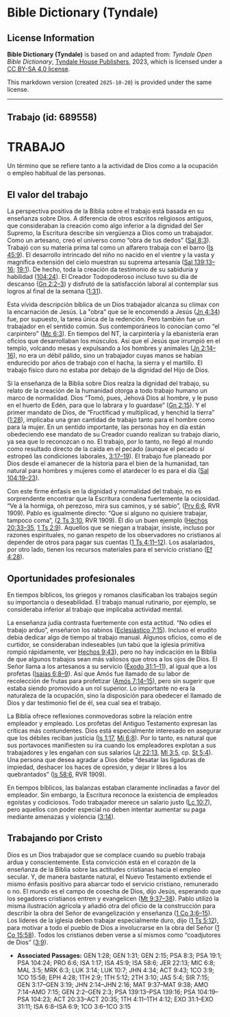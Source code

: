 # Bible Dictionary (Tyndale)

## License Information

**Bible Dictionary (Tyndale)** is based on and adapted from: _Tyndale Open Bible Dictionary_, [Tyndale House Publishers](https://tyndaleopenresources.com/), 2023, which is licensed under a [CC BY-SA 4.0 license](https://creativecommons.org/licenses/by-sa/4.0/legalcode.en).

This markdown version (created `2025-10-20`) is provided under the same license.



--------------------------------

## Trabajo (id: 689558)

TRABAJO
=======

Un término que se refiere tanto a la actividad de Dios como a la ocupación o empleo habitual de las personas.

El valor del trabajo
--------------------

La perspectiva positiva de la Biblia sobre el trabajo está basada en su enseñanza sobre Dios. A diferencia de otros escritos religiosos antiguos, que consideraban la creación como algo inferior a la dignidad del Ser Supremo, la Escritura describe sin vergüenza a Dios como un trabajador. Como un artesano, creó el universo como “obra de tus dedos” ([Sal 8:3](https://ref.ly/Ps8:3)). Trabajó con su materia prima tal como un alfarero trabaja con el barro ([Is 45:9](https://ref.ly/Isa45:9)). El desarrollo intrincado del niño no nacido en el vientre y la vasta y magnífica extensión del cielo muestran su suprema artesanía ([Sal 139:13–16](https://ref.ly/Ps139:13-Ps139:16); [19:1](https://ref.ly/Ps19:1)). De hecho, toda la creación da testimonio de su sabiduría y habilidad ([104:24](https://ref.ly/Ps104:24)). El Creador Todopoderoso incluso tuvo su día de descanso ([Gn 2:2–3](https://ref.ly/Gen2:2-Gen2:3)) y disfrutó de la satisfacción laboral al contemplar sus logros al final de la semana ([1:31](https://ref.ly/Gen1:31)).

Esta vívida descripción bíblica de un Dios trabajador alcanza su clímax con la encarnación de Jesús. La "obra” que se le encomendó a Jesús ([Jn 4:34](https://ref.ly/John4:34)) fue, por supuesto, la tarea única de la redención. Pero también fue un trabajador en el sentido común. Sus contemporáneos lo conocían como “el carpintero” ([Mc 6:3](https://ref.ly/Mark6:3)). En tiempos del NT, la carpintería y la ebanistería eran oficios que desarrollaban los músculos. Así que el Jesús que irrumpió en el templo, volcando mesas y expulsando a los hombres y animales ([Jn 2:14–16](https://ref.ly/John2:14-John2:16)), no era un débil pálido, sino un trabajador cuyas manos se habían endurecido por años de trabajo con el hacha, la sierra y el martillo. El trabajo físico duro no estaba por debajo de la dignidad del Hijo de Dios.

Si la enseñanza de la Biblia sobre Dios realza la dignidad del trabajo, su relato de la creación de la humanidad otorga a todo trabajo humano un marco de normalidad. Dios “Tomó, pues, Jehová Dios al hombre, y le puso en el huerto de Edén, para que lo labrara y lo guardase” ([Gn 2:15](https://ref.ly/Gen2:15)). Y el primer mandato de Dios, de “Fructificad y multiplicad, y henchid la tierra” ([1:28](https://ref.ly/Gen1:28)), implicaba una gran cantidad de trabajo tanto para el hombre como para la mujer. En un sentido importante, las personas hoy en día están obedeciendo ese mandato de su Creador cuando realizan su trabajo diario, ya sea que lo reconozcan o no. El trabajo, por lo tanto, no llegó al mundo como resultado directo de la caída en el pecado (aunque el pecado sí estropeó las condiciones laborales, [3:17–19](https://ref.ly/Gen3:17-Gen3:19)). El trabajo fue planeado por Dios desde el amanecer de la historia para el bien de la humanidad, tan natural para hombres y mujeres como el atardecer lo es para el día ([Sal 104:19–23](https://ref.ly/Ps104:19-Ps104:23)).

Con este firme énfasis en la dignidad y normalidad del trabajo, no es sorprendente encontrar que la Escritura condena fuertemente la ociosidad. “Ve á la hormiga, oh perezoso, mira sus caminos, y sé sabio”, ([Prv 6:6](https://ref.ly/Prov6:6), RVR 1909\). Pablo es igualmente directo: “Que si alguno no quisiere trabajar, tampoco coma”, ([2 Ts 3:10](https://ref.ly/2Thess3:10), RVR 1909\). Él dio un buen ejemplo ([Hechos 20:33–35,](https://ref.ly/Acts20:33-Acts20:35) [1 Ts 2:9](https://ref.ly/1Thess2:9)). Aquellos que se niegan a trabajar, insiste, incluso por razones espirituales, no ganan respeto de los observadores no cristianos al depender de otros para pagar sus cuentas ([1 Ts 4:11–12](https://ref.ly/1Thess4:11-1Thess4:12)). Los asalariados, por otro lado, tienen los recursos materiales para el servicio cristiano ([Ef 4:28](https://ref.ly/Eph4:28)).

Oportunidades profesionales
---------------------------

En tiempos bíblicos, los griegos y romanos clasificaban los trabajos según su importancia o deseabilidad. El trabajo manual rutinario, por ejemplo, se consideraba inferior al trabajo que implicaba actividad mental.

La enseñanza judía contrasta fuertemente con esta actitud. “No odies el trabajo arduo”, enseñaron los rabinos ([Eclesiástico 7:15](https://ref.ly/Sir7:15)). Incluso el erudito debía dedicar algo de tiempo al trabajo manual. Algunos oficios, como el de curtidor, se consideraban indeseables (un tabú que la iglesia primitiva rompió rápidamente, ver [Hechos 9:43](https://ref.ly/Acts9:43)), pero no hay indicación en la Biblia de que algunos trabajos sean más valiosos que otros a los ojos de Dios. El Señor llama a los artesanos a su servicio ([Éxodo 31:1–11](https://ref.ly/Exod31:1-Exod31:11)), al igual que a los profetas ([Isaías 6:8–9](https://ref.ly/Isa6:8-Isa6:9)). Así que Amós fue llamado de su labor de recolección de frutas para profetizar ([Amós 7:14–15](https://ref.ly/Amos7:14-Amos7:15)), pero sin sugerir que estaba siendo promovido a un rol superior. Lo importante no era la naturaleza de la ocupación, sino la disposición para obedecer el llamado de Dios y dar testimonio fiel de él, sea cual sea el trabajo.

La Biblia ofrece reflexiones conmovedoras sobre la relación entre empleador y empleado. Los profetas del Antiguo Testamento expresan las críticas más contundentes. Dios está especialmente interesado en asegurar que los débiles reciban justicia ([Is 1:17,](https://ref.ly/Isa1:17) [Mi 6:8](https://ref.ly/Mic6:8)). Por lo tanto, es natural que sus portavoces manifiesten su ira cuando los empleadores explotan a sus trabajadores y les engañan con sus salarios ([Jr 22:13,](https://ref.ly/Jer22:13) [Ml 3:5,](https://ref.ly/Mal3:5) cp. [St 5:4](https://ref.ly/Jas5:4)). Una persona que desea agradar a Dios debe “desatar las ligaduras de impiedad, deshacer los haces de opresión, y dejar ir libres á los quebrantados” ([Is 58:6](https://ref.ly/Isa58:6), RVR 1909\).

En tiempos bíblicos, las balanzas estaban claramente inclinadas a favor del empleador. Sin embargo, la Escritura reconoce la existencia de empleados egoístas y codiciosos. Todo trabajador merece un salario justo ([Lc 10:7](https://ref.ly/Luke10:7)), pero aquellos con poder especial no deben intentar aumentar su paga mediante amenazas y violencia ([3:14](https://ref.ly/Luke3:14)).

Trabajando por Cristo
---------------------

Dios es un Dios trabajador que se complace cuando su pueblo trabaja ardua y conscientemente. Esta convicción está en el corazón de la enseñanza de la Biblia sobre las actitudes cristianas hacia el empleo secular. Y, de manera bastante natural, el Nuevo Testamento extiende el mismo énfasis positivo para abarcar todo el servicio cristiano, remunerado o no. El mundo es el campo de cosecha de Dios, dijo Jesús, esperando que los segadores cristianos entren y evangelicen ([Mt 9:37–38](https://ref.ly/Matt9:37-Matt9:38)). Pablo utilizó la misma ilustración agrícola y añadió otra del oficio de la construcción para describir la obra del Señor de evangelización y enseñanza ([1 Co 3:6–15](https://ref.ly/1Cor3:6-1Cor3:15)). Los líderes de la iglesia deben trabajar especialmente duro, dijo ([1 Ts 5:12](https://ref.ly/1Thess5:12)), para motivar a todo el pueblo de Dios a involucrarse en la obra del Señor ([1 Co 15:58](https://ref.ly/1Cor15:58)). Todos los cristianos deben verse a sí mismos como “coadjutores de Dios” ([3:9](https://ref.ly/1Cor3:9)).

* **Associated Passages:** GEN 1:28; GEN 1:31; GEN 2:15; PSA 8:3; PSA 19:1; PSA 104:24; PRO 6:6; ISA 1:17; ISA 45:9; ISA 58:6; JER 22:13; MIC 6:8; MAL 3:5; MRK 6:3; LUK 3:14; LUK 10:7; JHN 4:34; ACT 9:43; 1CO 3:9; 1CO 15:58; EPH 4:28; 1TH 2:9; 1TH 5:12; 2TH 3:10; JAS 5:4; SIR 7:15; GEN 3:17–GEN 3:19; JHN 2:14–JHN 2:16; MAT 9:37–MAT 9:38; AMO 7:14–AMO 7:15; GEN 2:2–GEN 2:3; PSA 139:13–PSA 139:16; PSA 104:19–PSA 104:23; ACT 20:33–ACT 20:35; 1TH 4:11–1TH 4:12; EXO 31:1–EXO 31:11; ISA 6:8–ISA 6:9; 1CO 3:6–1CO 3:15

